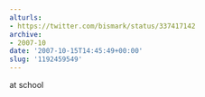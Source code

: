 ```yaml
---
alturls:
- https://twitter.com/bismark/status/337417142
archive:
- 2007-10
date: '2007-10-15T14:45:49+00:00'
slug: '1192459549'
---
```


at school

